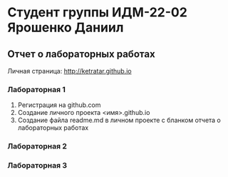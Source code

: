 # Студент группы ИДМ-22-02 Ярошенко Даниил
## Отчет о лабораторных работах
Личная страница: http://ketratar.github.io
### Лабораторная 1

1. Регистрация на github.com
2. Создание личного проекта <имя>.github.io
3. Создание файла readme.md в личном проекте с бланком отчета о лабораторных работах

### Лабораторная 2
### Лабораторная 3

